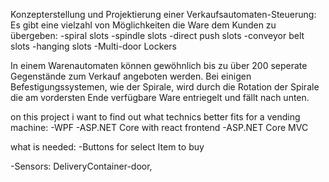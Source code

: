 Konzepterstellung und Projektierung einer Verkaufsautomaten-Steuerung:
Es gibt eine vielzahl von Möglichkeiten die Ware dem Kunden zu übergeben:
    -spiral slots
    -spindle slots
    -direct push slots
    -conveyor belt slots
    -hanging slots
    -Multi-door Lockers

In einem Warenautomaten können gewöhnlich bis zu über 200 seperate Gegenstände zum Verkauf angeboten werden.
Bei einigen Befestigungssystemen, wie der Spirale, wird durch die Rotation der Spirale die am vordersten Ende verfügbare Ware entriegelt und fällt nach unten.





on this project i want to find out what technics better fits for a vending machine:
-WPF
-ASP.NET Core with react frontend
-ASP.NET Core MVC

what is needed:
-Buttons for select Item to buy

-Sensors: DeliveryContainer-door, 

